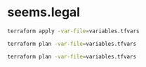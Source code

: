 # seems.legal

```bash
terraform apply -var-file=variables.tfvars

terraform plan -var-file=variables.tfvars

terraform plan -var-file=variables.tfvars
```
